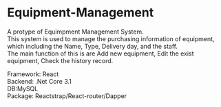 # Equipment-Management

A protype of Equimpment Management System.</br>
This system is used to manage the purchasing information of equipment, which including the Name, Type, Delivery day, and the staff.</br>
The main function of this is are Add new equipment, Edit the exist equipment, Check the history record.</br>

Framework: React</br>
Backend: .Net Core 3.1</br>
DB:MySQL</br>
Package: Reactstrap/React-router/Dapper</br>

</br>



